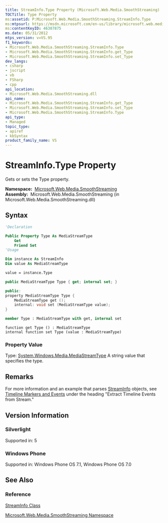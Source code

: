 ```yaml
---
title: StreamInfo.Type Property (Microsoft.Web.Media.SmoothStreaming)
TOCTitle: Type Property
ms:assetid: P:Microsoft.Web.Media.SmoothStreaming.StreamInfo.Type
ms:mtpsurl: https://msdn.microsoft.com/en-us/library/microsoft.web.media.smoothstreaming.streaminfo.type(v=VS.95)
ms:contentKeyID: 46307875
ms.date: 05/31/2012
mtps_version: v=VS.95
f1_keywords:
- Microsoft.Web.Media.SmoothStreaming.StreamInfo.Type
- Microsoft.Web.Media.SmoothStreaming.StreamInfo.get_Type
- Microsoft.Web.Media.SmoothStreaming.StreamInfo.set_Type
dev_langs:
- csharp
- jscript
- vb
- FSharp
- cpp
api_location:
- Microsoft.Web.Media.SmoothStreaming.dll
api_name:
- Microsoft.Web.Media.SmoothStreaming.StreamInfo.get_Type
- Microsoft.Web.Media.SmoothStreaming.StreamInfo.set_Type
- Microsoft.Web.Media.SmoothStreaming.StreamInfo.Type
api_type:
- Managed
topic_type:
- apiref
- kbSyntax
product_family_name: VS
---
```


# StreamInfo.Type Property

Gets or sets the Type property.

**Namespace:**  [Microsoft.Web.Media.SmoothStreaming](microsoft-web-media-smoothstreaming-namespace_1.md)  
**Assembly:**  Microsoft.Web.Media.SmoothStreaming (in Microsoft.Web.Media.SmoothStreaming.dll)

## Syntax

```vb
'Declaration

Public Property Type As MediaStreamType
    Get
    Friend Set
'Usage

Dim instance As StreamInfo
Dim value As MediaStreamType

value = instance.Type
```

```csharp
public MediaStreamType Type { get; internal set; }
```

```cpp
public:
property MediaStreamType Type {
    MediaStreamType get ();
    internal: void set (MediaStreamType value);
}
```

``` fsharp
member Type : MediaStreamType with get, internal set
```

```jscript
function get Type () : MediaStreamType
internal function set Type (value : MediaStreamType)
```

### Property Value

Type: [System.Windows.Media.MediaStreamType](https://msdn.microsoft.com/library/cc672180\(v=vs.95\))  
A string value that specifies the type.

## Remarks

For more information and an example that parses [StreamInfo](streaminfo-class-microsoft-web-media-smoothstreaming_1.md) objects, see [Timeline Markers and Events](timeline-markers-and-events.md) under the heading "Extract Timeline Events from Stream."

## Version Information

### Silverlight

Supported in: 5  

### Windows Phone

Supported in: Windows Phone OS 7.1, Windows Phone OS 7.0  

## See Also

### Reference

[StreamInfo Class](streaminfo-class-microsoft-web-media-smoothstreaming_1.md)

[Microsoft.Web.Media.SmoothStreaming Namespace](microsoft-web-media-smoothstreaming-namespace_1.md)

